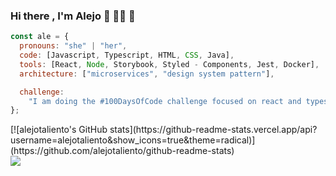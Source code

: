 ### Hi there , I'm Alejo :wave: :man_technologist: :sparkling_heart:

```js
const ale = {
  pronouns: "she" | "her",
  code: [Javascript, Typescript, HTML, CSS, Java],
  tools: [React, Node, Storybook, Styled - Components, Jest, Docker],
  architecture: ["microservices", "design system pattern"],

  challenge:
    "I am doing the #100DaysOfCode challenge focused on react and typescript",
};
```
<div aling="center">
  [![alejotaliento's GitHub stats](https://github-readme-stats.vercel.app/api?username=alejotaliento&show_icons=true&theme=radical)](https://github.com/alejotaliento/github-readme-stats)
</div>

<a href="https://github.com/alejotaliento/convoychat">
  <img align="center" src="https://github-readme-stats.vercel.app/api/pin/?username=alejotaliento&repo=convoychat" />
</a>



